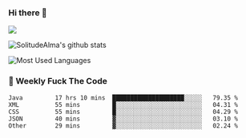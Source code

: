 ### Hi there 👋

<p>
  <a href="https://count.getloli.com/"><img src="https://count.getloli.com/get/@:solitudealma"></a>
</p>

![SolitudeAlma's github stats](https://github-readme-stats.vercel.app/api?username=solitudealma&show_icons=true&theme=radical)

![Most Used Languages](https://github-readme-stats.vercel.app/api/top-langs/?username=solitudealma&layout=compact&hide_border=true&theme=dark)
<!-- ![visitors](https://visitor-badge.glitch.me/badge?page_id=solitudealma.solitudealma.id) -->


### :dart: Weekly Fuck The Code

<!--START_SECTION:waka-->

```text
Java         17 hrs 10 mins  ████████████████████░░░░░   79.35 %
XML          55 mins         █░░░░░░░░░░░░░░░░░░░░░░░░   04.31 %
CSS          55 mins         █░░░░░░░░░░░░░░░░░░░░░░░░   04.29 %
JSON         40 mins         ▓░░░░░░░░░░░░░░░░░░░░░░░░   03.10 %
Other        29 mins         ▓░░░░░░░░░░░░░░░░░░░░░░░░   02.24 %
```

<!--END_SECTION:waka-->
